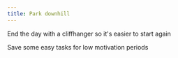 ```yaml
---
title: Park downhill
---
```


End the day with a cliffhanger so it's easier to start again

Save some easy tasks for low motivation periods 
